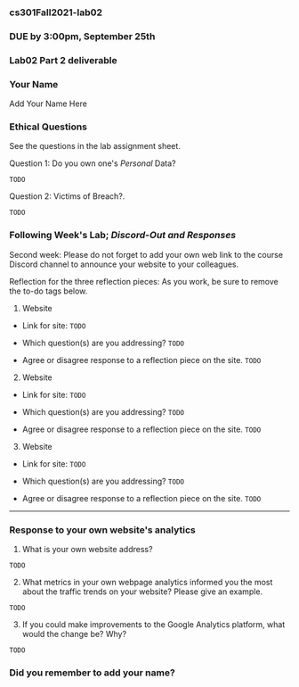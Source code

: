 ### cs301Fall2021-lab02

### DUE by 3:00pm, September 25th

### Lab02 Part 2 deliverable

### Your Name
Add Your Name Here



### Ethical Questions
See the questions in the lab assignment sheet.

Question 1: Do you own one's _Personal_ Data?

`TODO`


Question 2: Victims of Breach?.

`TODO`


###  Following Week's Lab; *Discord-Out and Responses*


Second week: Please do not forget to add your own web link to the course Discord channel to announce your website to your colleagues.

Reflection for the three reflection pieces: As you work, be sure to remove the to-do tags below.



1. Website
 + Link for site:
 `TODO`

 + Which question(s) are you addressing?
`TODO`

 + Agree or disagree response to a reflection piece on the site.
`TODO`



2. Website
 + Link for site:
`TODO`

 + Which question(s) are you addressing?
`TODO`

 + Agree or disagree response to a reflection piece on the site.
`TODO`



3. Website
 + Link for site:
 `TODO`

 + Which question(s) are you addressing?
`TODO`

 + Agree or disagree response to a reflection piece on the site.
`TODO`

____

### Response to your own website's analytics

 1. What is your own website address?

`TODO`

 2. What metrics in your own webpage analytics informed you the most about the traffic trends on your website? Please give an example.

`TODO`


 3. If you could make improvements to the Google Analytics platform, what would the change be? Why?

`TODO`


### Did you remember to add your name?
